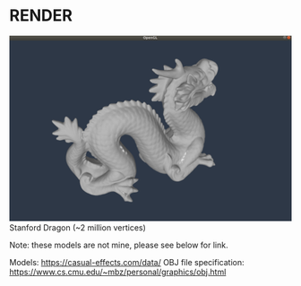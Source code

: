 # RENDER

![Stanford Dragon](images/stanford-dragon.png)
Stanford Dragon (~2 million vertices)

Note: these models are not mine, please see below for link.


Models: https://casual-effects.com/data/
OBJ file specification: https://www.cs.cmu.edu/~mbz/personal/graphics/obj.html
